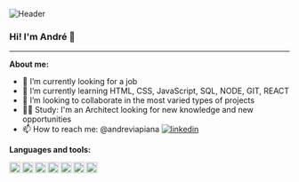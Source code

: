 ![Header](https://user-images.githubusercontent.com/106932234/181755214-75dc51a5-a13b-44b6-b4df-75dc82d7e665.png)

### Hi! I'm André 👋

* * *

**About me:**

- 🔭 I’m currently looking for a job
- 🌱 I’m currently learning HTML, CSS, JavaScript, SQL, NODE, GIT, REACT
- 👯 I’m looking to collaborate in the most varied types of projects
- :construction_worker_man: Study: I'm an Architect looking for new knowledge and new opportunities
- 📫 How to reach me: @andreviapiana
[![linkedin](https://img.shields.io/badge/linkedin-0A66C2?style=for-the-badge&logo=linkedin&logoColor=white)](https://www.linkedin.com/in/andreviapiana/)

**Languages and tools:**

<img align="left" height="20" src="https://user-images.githubusercontent.com/106932234/181757149-6af7b2fb-4417-431c-822c-f5262c291caf.png">
<img align="left" height="20" src="https://user-images.githubusercontent.com/106932234/181757162-7de3b0b0-28bf-4320-acb0-723a8dad70ee.png">
<img align="left" height="20" src="https://user-images.githubusercontent.com/106932234/181757148-99405533-34b4-4f7e-948f-d672e4778daf.png">
<img align="left" height="20" src="https://user-images.githubusercontent.com/106932234/181757788-6eaf5110-bdb9-4c4e-b928-7c5eb28a38db.png">
<img align="left" height="20" src="https://user-images.githubusercontent.com/106932234/181757164-bcd235e7-e8c9-45bc-9522-1a2e229e904a.png">
<img align="left" height="20" src="https://user-images.githubusercontent.com/106932234/181757182-0d18d9b8-e3a5-4997-a832-a2f3f6dc7bb8.png">
<img height="20" src="https://user-images.githubusercontent.com/106932234/181757796-1b8f59ee-634f-4afa-a901-6fdbfc7b26a1.png">
